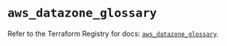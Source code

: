 # `aws_datazone_glossary`

Refer to the Terraform Registry for docs: [`aws_datazone_glossary`](https://registry.terraform.io/providers/hashicorp/aws/6.13.0/docs/resources/datazone_glossary).
